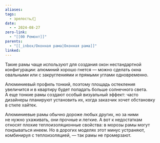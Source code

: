 ```yaml
---
aliases: 
tags:
  - зрелость/🌱
date:
  - - 2024-08-27
zero-link:
  - "[[00 Ремонт]]"
parents:
  - "[[_inbox/Оконная рама|Оконная рама]]"
linked:
---
```

Такие рамы чаще используют для создания окон нестандартной конфигурации: алюминий хорошо гнется — можно сделать окна овальными или с закруглениями и прямыми углами одновременно.

Алюминиевый профиль тонкий, поэтому площадь остекления увеличится и в квартиру будет попадать больше солнечного света. А еще тонкие рамы создают особый визуальный эффект: часто дизайнеры планируют установить их, когда заказчик хочет обстановку в стиле хайтек.

Алюминиевые рамы обычно дороже любых других, но за ними не нужно ухаживать, они прочные и легкие. А вот к недостаткам относят плохие теплоизоляционные свойства: в морозы рамы могут покрываться инеем. Но в дорогих моделях этот минус устраняют, комбинируя с теплоизоляцией, — так рамы не промерзают.